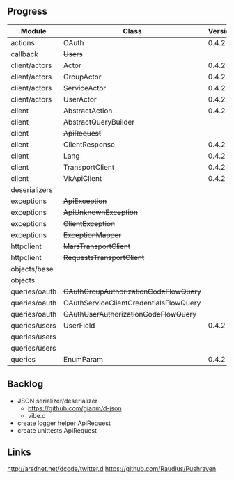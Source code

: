 ## Progress

|Module           |Class                                      |Version|
|-----------------|-------------------------------------------|-------|
|actions          |OAuth                                      |0.4.2  |
|callback         |~~Users~~                                  |       |
|client/actors    |Actor                                      |0.4.2  |
|client/actors    |GroupActor                                 |0.4.2  |
|client/actors    |ServiceActor                               |0.4.2  |
|client/actors    |UserActor                                  |0.4.2  |
|client           |AbstractAction                             |0.4.2  |
|client           |~~AbstractQueryBuilder~~                   |       |
|client           |~~ApiRequest~~                             |       |
|client           |ClientResponse                             |0.4.2  |
|client           |Lang                                       |0.4.2  |
|client           |TransportClient                            |0.4.2  |
|client           |VkApiClient                                |0.4.2  |
|deserializers    |                                           |       |
|exceptions       |~~ApiException~~                           |       |
|exceptions       |~~ApiUnknownException~~                    |       |
|exceptions       |~~ClientException~~                        |       |
|exceptions       |~~ExceptionMapper~~                        |       |
|httpclient       |~~MarsTransportClient~~                    |       |
|httpclient       |~~RequestsTransportClient~~                |       |
|objects/base     |                                           |       |
|objects          |                                           |       |
|queries/oauth    |~~OAuthGroupAuthorizationCodeFlowQuery~~   |       |
|queries/oauth    |~~OAuthServiceClientCredentialsFlowQuery~~ |       |
|queries/oauth    |~~OAuthUserAuthorizationCodeFlowQuery~~    |       |
|queries/users    |UserField                                  |0.4.2  |
|queries/users    |                                           |       |
|queries/users    |                                           |       |
|queries          |EnumParam                                  |0.4.2  |

## Backlog
* JSON serializer/deserializer
	* https://github.com/gianm/d-json
	* vibe.d
* create logger helper
	ApiRequest
* create unittests
	ApiRequest

## Links
http://arsdnet.net/dcode/twitter.d
https://github.com/Raudius/Pushraven